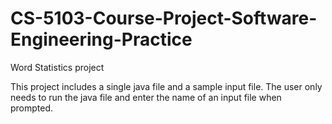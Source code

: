 # CS-5103-Course-Project-Software-Engineering-Practice
Word Statistics project

This project includes a single java file and a sample input file.
The user only needs to run the java file and enter the name of an input file when prompted.

